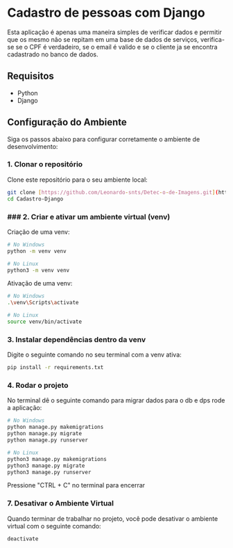 ﻿# Cadastro de pessoas com Django

Esta aplicação é apenas uma maneira simples de verificar dados e permitir que os mesmo não se repitam em uma base de dados de serviços, verifica-se se o CPF é verdadeiro, se o email é valido e se o cliente ja se encontra cadastrado no banco de dados.

## Requisitos 
- Python
- Django

## Configuração do Ambiente

Siga os passos abaixo para configurar corretamente o ambiente de desenvolvimento:

### 1. Clonar o repositório

Clone este repositório para o seu ambiente local:

```bash
git clone [https://github.com/Leonardo-snts/Detec-o-de-Imagens.git](https://github.com/Leonardo-snts/Cadastro-Django.git)
cd Cadastro-Django
```
### ### 2. Criar e ativar um ambiente virtual (venv)

Criação de uma venv:

```bash
# No Windows
python -m venv venv

# No Linux
python3 -m venv venv
```

Ativação de uma venv:

```bash
# No Windows
.\venv\Scripts\activate

# No Linux
source venv/bin/activate
```

### 3. Instalar dependências dentro da venv

Digite o seguinte comando no seu terminal com a venv ativa:

```bash
pip install -r requirements.txt
```
### 4. Rodar o projeto

No terminal dê o seguinte comando para migrar dados para o db e dps rode a aplicação:

```bash
# No Windows
python manage.py makemigrations
python manage.py migrate
python manage.py runserver

# No Linux
python3 manage.py makemigrations
python3 manage.py migrate
python3 manage.py runserver
```
Pressione "CTRL + C" no terminal para encerrar

### 7. Desativar o Ambiente Virtual

Quando terminar de trabalhar no projeto, você pode desativar o ambiente virtual com o seguinte comando:

```bash
deactivate
```
